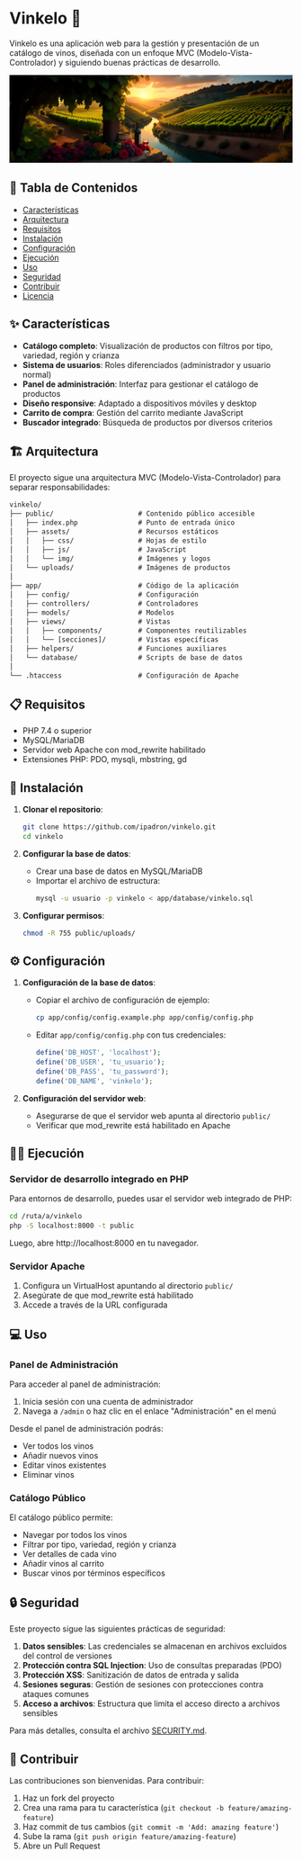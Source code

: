 # Vinkelo 🍷 

Vinkelo es una aplicación web para la gestión y presentación de un catálogo de vinos, diseñada con un enfoque MVC (Modelo-Vista-Controlador) y siguiendo buenas prácticas de desarrollo.

![Página de inicio de Vinkelo](public/assets/img/freepik_fondo_home.png)

## 📜 Tabla de Contenidos

- [Características](#-características)
- [Arquitectura](#-arquitectura)
- [Requisitos](#-requisitos)
- [Instalación](#-instalación)
- [Configuración](#-configuración)
- [Ejecución](#-ejecución)
- [Uso](#-uso)
- [Seguridad](#-seguridad)
- [Contribuir](#-contribuir)
- [Licencia](#-licencia)

## ✨ Características

- **Catálogo completo**: Visualización de productos con filtros por tipo, variedad, región y crianza
- **Sistema de usuarios**: Roles diferenciados (administrador y usuario normal)
- **Panel de administración**: Interfaz para gestionar el catálogo de productos
- **Diseño responsive**: Adaptado a dispositivos móviles y desktop
- **Carrito de compra**: Gestión del carrito mediante JavaScript
- **Buscador integrado**: Búsqueda de productos por diversos criterios

## 🏗️ Arquitectura

El proyecto sigue una arquitectura MVC (Modelo-Vista-Controlador) para separar responsabilidades:

```
vinkelo/
├── public/                     # Contenido público accesible
│   ├── index.php               # Punto de entrada único
│   ├── assets/                 # Recursos estáticos
│   │   ├── css/                # Hojas de estilo
│   │   ├── js/                 # JavaScript
│   │   └── img/                # Imágenes y logos
│   └── uploads/                # Imágenes de productos
│
├── app/                        # Código de la aplicación
│   ├── config/                 # Configuración
│   ├── controllers/            # Controladores
│   ├── models/                 # Modelos
│   ├── views/                  # Vistas
│   │   ├── components/         # Componentes reutilizables
│   │   └── [secciones]/        # Vistas específicas
│   ├── helpers/                # Funciones auxiliares
│   └── database/               # Scripts de base de datos
│
└── .htaccess                   # Configuración de Apache
```

## 📋 Requisitos

- PHP 7.4 o superior
- MySQL/MariaDB
- Servidor web Apache con mod_rewrite habilitado
- Extensiones PHP: PDO, mysqli, mbstring, gd

## 🚀 Instalación

1. **Clonar el repositorio**:
   ```bash
   git clone https://github.com/ipadron/vinkelo.git
   cd vinkelo
   ```

2. **Configurar la base de datos**:
   - Crear una base de datos en MySQL/MariaDB
   - Importar el archivo de estructura:
     ```bash
     mysql -u usuario -p vinkelo < app/database/vinkelo.sql
     ```

3. **Configurar permisos**:
   ```bash
   chmod -R 755 public/uploads/
   ```

## ⚙️ Configuración

1. **Configuración de la base de datos**:
   - Copiar el archivo de configuración de ejemplo:
     ```bash
     cp app/config/config.example.php app/config/config.php
     ```
   - Editar `app/config/config.php` con tus credenciales:
     ```php
     define('DB_HOST', 'localhost');
     define('DB_USER', 'tu_usuario');
     define('DB_PASS', 'tu_password');
     define('DB_NAME', 'vinkelo');
     ```

2. **Configuración del servidor web**:
   - Asegurarse de que el servidor web apunta al directorio `public/`
   - Verificar que mod_rewrite está habilitado en Apache

## 🏃‍♂️ Ejecución

### Servidor de desarrollo integrado en PHP

Para entornos de desarrollo, puedes usar el servidor web integrado de PHP:

```bash
cd /ruta/a/vinkelo
php -S localhost:8000 -t public
```

Luego, abre http://localhost:8000 en tu navegador.

### Servidor Apache

1. Configura un VirtualHost apuntando al directorio `public/`
2. Asegúrate de que mod_rewrite está habilitado
3. Accede a través de la URL configurada

## 💻 Uso

### Panel de Administración

Para acceder al panel de administración:
1. Inicia sesión con una cuenta de administrador
2. Navega a `/admin` o haz clic en el enlace "Administración" en el menú

Desde el panel de administración podrás:
- Ver todos los vinos
- Añadir nuevos vinos
- Editar vinos existentes
- Eliminar vinos

### Catálogo Público

El catálogo público permite:
- Navegar por todos los vinos
- Filtrar por tipo, variedad, región y crianza
- Ver detalles de cada vino
- Añadir vinos al carrito
- Buscar vinos por términos específicos

## 🔒 Seguridad

Este proyecto sigue las siguientes prácticas de seguridad:

1. **Datos sensibles**: Las credenciales se almacenan en archivos excluidos del control de versiones
2. **Protección contra SQL Injection**: Uso de consultas preparadas (PDO)
3. **Protección XSS**: Sanitización de datos de entrada y salida
4. **Sesiones seguras**: Gestión de sesiones con protecciones contra ataques comunes
5. **Acceso a archivos**: Estructura que limita el acceso directo a archivos sensibles

Para más detalles, consulta el archivo [SECURITY.md](SECURITY.md).

## 🤝 Contribuir

Las contribuciones son bienvenidas. Para contribuir:

1. Haz un fork del proyecto
2. Crea una rama para tu característica (`git checkout -b feature/amazing-feature`)
3. Haz commit de tus cambios (`git commit -m 'Add: amazing feature'`)
4. Sube la rama (`git push origin feature/amazing-feature`)
5. Abre un Pull Request
